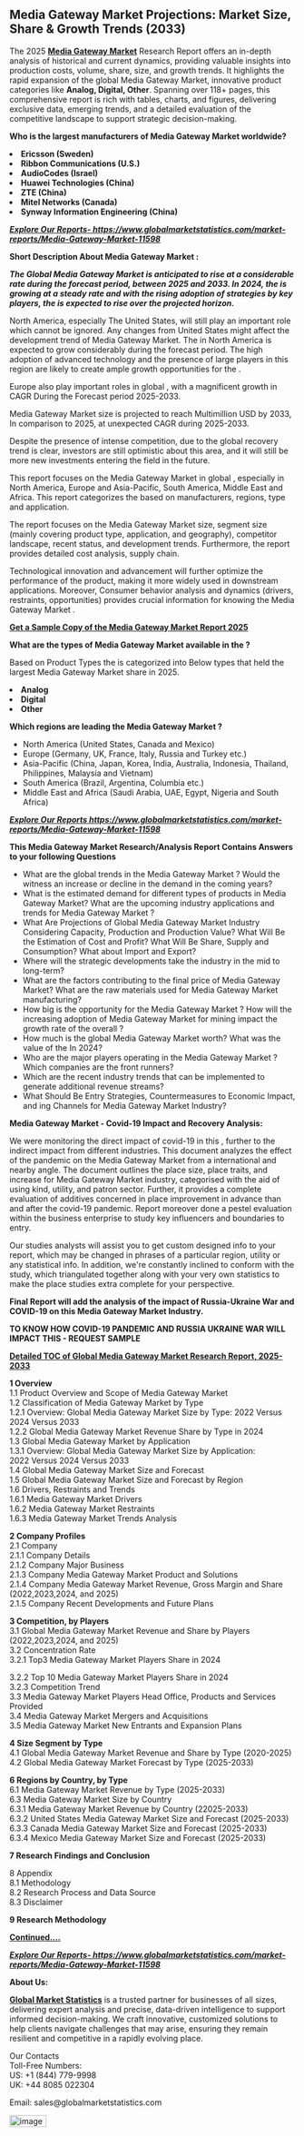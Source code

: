 <h2><strong>Media Gateway Market Projections: Market Size, Share & Growth Trends (2033)</strong></h2><p>The 2025 <strong><a href="https://www.globalmarketstatistics.com/market-reports/Media-Gateway-Market-11598">Media Gateway Market</a></strong> Research Report offers an in-depth analysis of historical and current dynamics, providing valuable insights into production costs, volume, share, size, and growth trends. It highlights the rapid expansion of the global Media Gateway Market, innovative product categories like <strong>Analog, Digital, Other</strong>. Spanning over 118+ pages, this comprehensive report is rich with tables, charts, and figures, delivering exclusive data, emerging trends, and a detailed evaluation of the competitive landscape to support strategic decision-making.</p><p><strong>Who is the largest manufacturers of Media Gateway Market worldwide?</strong></p><p><strong><li>Ericsson (Sweden)<li>Ribbon Communications (U.S.)<li>AudioCodes (Israel)<li>Huawei Technologies (China)<li>ZTE (China)<li>Mitel Networks (Canada)<li>Synway Information Engineering (China)</strong></p><p><strong><em><a href="https://www.globalmarketstatistics.com/market-reports/Media-Gateway-Market-11598">Explore Our Reports-&nbsp;https://www.globalmarketstatistics.com/market-reports/Media-Gateway-Market-11598</a></em></strong></p><p><strong>Short Description About Media Gateway Market :</strong></p><p><strong><em>The Global Media Gateway Market is anticipated to rise at a considerable rate during the forecast period, between 2025 and 2033. In 2024, the is growing at a steady rate and with the rising adoption of strategies by key players, the is expected to rise over the projected horizon.</em></strong></p><p>North America, especially The United States, will still play an important role which cannot be ignored. Any changes from United States might affect the development trend of Media Gateway Market. The in North America is expected to grow considerably during the forecast period. The high adoption of advanced technology and the presence of large players in this region are likely to create ample growth opportunities for the .</p><p>Europe also play important roles in global , with a magnificent growth in CAGR During the Forecast period 2025-2033.</p><p>Media Gateway Market size is projected to reach Multimillion USD by 2033, In comparison to 2025, at unexpected CAGR during 2025-2033.</p><p>Despite the presence of intense competition, due to the global recovery trend is clear, investors are still optimistic about this area, and it will still be more new investments entering the field in the future.</p><p>This report focuses on the Media Gateway Market in global , especially in North America, Europe and Asia-Pacific, South America, Middle East and Africa. This report categorizes the based on manufacturers, regions, type and application.</p><p>The report focuses on the Media Gateway Market size, segment size (mainly covering product type, application, and geography), competitor landscape, recent status, and development trends. Furthermore, the report provides detailed cost analysis, supply chain.</p><p>Technological innovation and advancement will further optimize the performance of the product, making it more widely used in downstream applications. Moreover, Consumer behavior analysis and dynamics (drivers, restraints, opportunities) provides crucial information for knowing the Media Gateway Market .</p><p><strong><a href="https://www.globalmarketstatistics.com/market-reports/Media-Gateway-Market-11598">Get a Sample Copy of the Media Gateway Market Report 2025</a></strong></p><p><strong>What are the types of Media Gateway Market available in the ?</strong></p><p>Based on Product Types the is categorized into Below types that held the largest Media Gateway Market share in 2025.</p><p><strong><li>Analog<li>Digital<li>Other</strong></p><p><strong>Which regions are leading the Media Gateway Market ?</strong></p><ul><li>North America (United States, Canada and Mexico)</li><li>Europe (Germany, UK, France, Italy, Russia and Turkey etc.)</li><li>Asia-Pacific (China, Japan, Korea, India, Australia, Indonesia, Thailand, Philippines, Malaysia and Vietnam)</li><li>South America (Brazil, Argentina, Columbia etc.)</li><li>Middle East and Africa (Saudi Arabia, UAE, Egypt, Nigeria and South Africa)</li></ul><p><strong><em><a href="https://www.globalmarketstatistics.com/market-reports/Media-Gateway-Market-11598">Explore Our Reports https://www.globalmarketstatistics.com/market-reports/Media-Gateway-Market-11598</a></em></strong></p><p><strong>This Media Gateway Market Research/Analysis Report Contains Answers to your following Questions</strong></p><ul><li>What are the global trends in the Media Gateway Market ? Would the witness an increase or decline in the demand in the coming years?</li><li>What is the estimated demand for different types of products in Media Gateway Market? What are the upcoming industry applications and trends for Media Gateway Market ?</li><li>What Are Projections of Global Media Gateway Market Industry Considering Capacity, Production and Production Value? What Will Be the Estimation of Cost and Profit? What Will Be Share, Supply and Consumption? What about Import and Export?</li><li>Where will the strategic developments take the industry in the mid to long-term?</li><li>What are the factors contributing to the final price of Media Gateway Market? What are the raw materials used for Media Gateway Market manufacturing?</li><li>How big is the opportunity for the Media Gateway Market ? How will the increasing adoption of Media Gateway Market for mining impact the growth rate of the overall ?</li><li>How much is the global Media Gateway Market worth? What was the value of the In 2024?</li><li>Who are the major players operating in the Media Gateway Market ? Which companies are the front runners?</li><li>Which are the recent industry trends that can be implemented to generate additional revenue streams?</li><li>What Should Be Entry Strategies, Countermeasures to Economic Impact, and ing Channels for Media Gateway Market Industry?</li></ul><p><strong>Media Gateway Market - Covid-19 Impact and Recovery Analysis:</strong></p><p>We were monitoring the direct impact of covid-19 in this , further to the indirect impact from different industries. This document analyzes the effect of the pandemic on the Media Gateway Market from a international and nearby angle. The document outlines the place size, place traits, and increase for Media Gateway Market industry, categorised with the aid of using kind, utility, and patron sector. Further, it provides a complete evaluation of additives concerned in place improvement in advance than and after the covid-19 pandemic. Report moreover done a pestel evaluation within the business enterprise to study key influencers and boundaries to entry.</p><p>Our studies analysts will assist you to get custom designed info to your report, which may be changed in phrases of a particular region, utility or any statistical info. In addition, we're constantly inclined to conform with the study, which triangulated together along with your very own statistics to make the place studies extra complete for your perspective.</p><p><strong>Final Report will add the analysis of the impact of Russia-Ukraine War and COVID-19 on this Media Gateway Market Industry.</strong></p><p><strong>TO KNOW HOW COVID-19 PANDEMIC AND RUSSIA UKRAINE WAR WILL IMPACT THIS - REQUEST SAMPLE</strong></p><p><strong><a href="https://www.globalmarketstatistics.com/market-reports/Media-Gateway-Market-11598">Detailed TOC of Global Media Gateway Market Research Report, 2025-2033</a></strong></p><p><strong>1 Overview</strong><br /> 1.1 Product Overview and Scope of Media Gateway Market<br /> 1.2 Classification of Media Gateway Market by Type<br /> 1.2.1 Overview: Global Media Gateway Market Size by Type: 2022 Versus 2024 Versus 2033<br /> 1.2.2 Global Media Gateway Market Revenue Share by Type in 2024<br /> 1.3 Global Media Gateway Market by Application<br /> 1.3.1 Overview: Global Media Gateway Market Size by Application: 2022&nbsp;Versus 2024 Versus 2033<br /> 1.4 Global Media Gateway Market Size and Forecast<br /> 1.5 Global Media Gateway Market Size and Forecast by Region<br /> 1.6 Drivers, Restraints and Trends<br /> 1.6.1 Media Gateway Market Drivers<br /> 1.6.2 Media Gateway Market Restraints<br /> 1.6.3 Media Gateway Market Trends Analysis</p><p><strong>2 Company Profiles</strong><br /> 2.1 Company<br /> 2.1.1 Company Details<br /> 2.1.2 Company Major Business<br /> 2.1.3 Company Media Gateway Market Product and Solutions<br /> 2.1.4 Company Media Gateway Market Revenue, Gross Margin and Share (2022,2023,2024, and 2025)<br /> 2.1.5 Company Recent Developments and Future Plans</p><p><strong>3 Competition, by Players</strong><br /> 3.1 Global Media Gateway Market Revenue and Share by Players (2022,2023,2024, and 2025)<br /> 3.2 Concentration Rate<br /> 3.2.1 Top3 Media Gateway Market Players Share in 2024</p><p>3.2.2 Top 10 Media Gateway Market Players Share in 2024<br /> 3.2.3 Competition Trend<br /> 3.3 Media Gateway Market Players Head Office, Products and Services Provided<br /> 3.4 Media Gateway Market Mergers and Acquisitions<br /> 3.5 Media Gateway Market New Entrants and Expansion Plans</p><p><strong>4 Size Segment by Type</strong><br /> 4.1 Global Media Gateway Market Revenue and Share by Type (2020-2025)<br /> 4.2 Global Media Gateway Market Forecast by Type (2025-2033)</p><p><strong>6 Regions by Country, by Type</strong><br /> 6.1 Media Gateway Market Revenue by Type (2025-2033)<br /> 6.3 Media Gateway Market Size by Country<br /> 6.3.1 Media Gateway Market Revenue by Country (22025-2033)<br /> 6.3.2 United States Media Gateway Market Size and Forecast (2025-2033)<br /> 6.3.3 Canada Media Gateway Market Size and Forecast (2025-2033)<br /> 6.3.4 Mexico Media Gateway Market Size and Forecast (2025-2033)</p><p><strong>7 Research Findings and Conclusion</strong></p><p>8 Appendix<br /> 8.1 Methodology<br /> 8.2 Research Process and Data Source<br /> 8.3 Disclaimer</p><p><strong>9 Research Methodology</strong></p><p><strong><a href="https://www.globalmarketstatistics.com/market-reports/Media-Gateway-Market-11598">Continued&hellip;.</a></strong></p><p><strong><em><a href="https://www.globalmarketstatistics.com/market-reports/Media-Gateway-Market-11598">Explore Our Reports-&nbsp;https://www.globalmarketstatistics.com/market-reports/Media-Gateway-Market-11598</a></em></strong></p><p><strong>About Us:</strong></p><p><strong><a href="https://www.globalmarketstatistics.com/">Global Market Statistics</a></strong> is a trusted partner for businesses of all sizes, delivering expert analysis and precise, data-driven intelligence to support informed decision-making. We craft innovative, customized solutions to help clients navigate challenges that may arise, ensuring they remain resilient and competitive in a rapidly evolving place.</p><p>Our Contacts<br /> Toll-Free Numbers:<br /> US: +1 (844) 779-9998<br /> UK: +44 8085 022304</p><p>Email: sales@globalmarketstatistics.com</p>
<img width="65" height="21" alt="image" src="https://github.com/user-attachments/assets/c37923b7-338d-4408-88ff-de57fcddfa6a" />
